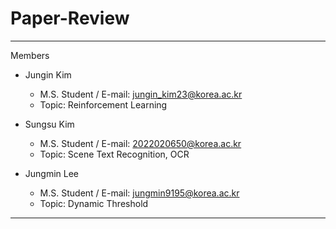 # Paper-Review
---

Members 

- Jungin Kim
    - M.S. Student / E-mail: jungin_kim23@korea.ac.kr 
    - Topic: Reinforcement Learning 

- Sungsu Kim
    - M.S. Student / E-mail: 2022020650@korea.ac.kr
    - Topic: Scene Text Recognition, OCR 

- Jungmin Lee 
    - M.S. Student / E-mail: jungmin9195@korea.ac.kr
    - Topic: Dynamic Threshold

---
